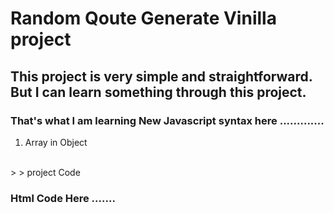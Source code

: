 # Random Qoute Generate Vinilla project 

## This project is very simple and straightforward. But  I can learn something through this project. 
### That's what I am learning New  Javascript syntax here .............
> 
1. Array in Object 
<br> 
>
> project  Code 

### Html Code Here ....... 
